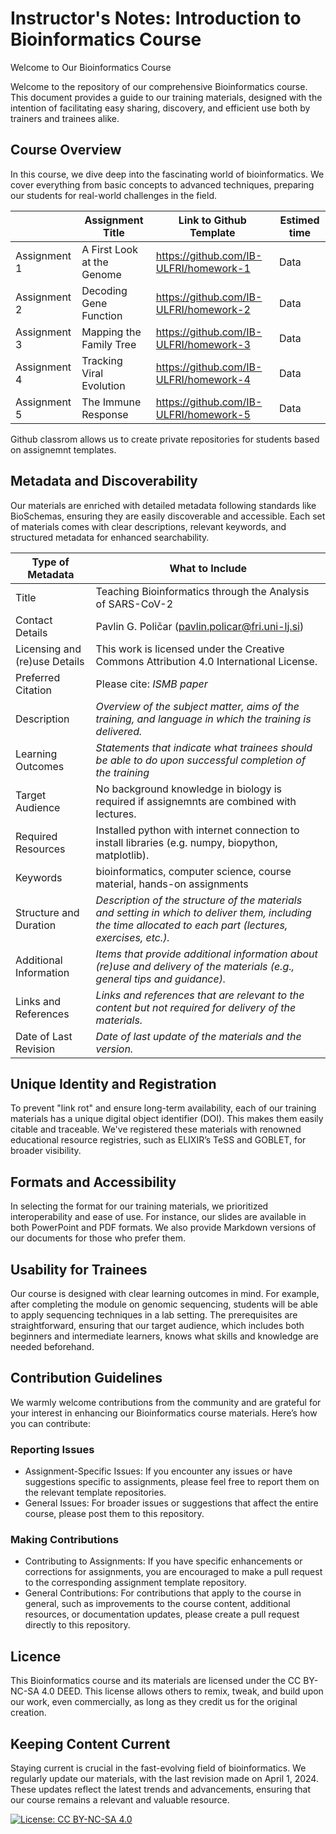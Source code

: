 # Instructor's Notes: Introduction to Bioinformatics Course

Welcome to Our Bioinformatics Course

Welcome to the repository of our comprehensive Bioinformatics course. This document provides a guide to our training materials, designed with the intention of facilitating easy sharing, discovery, and efficient use both by trainers and trainees alike.

## Course Overview
In this course, we dive deep into the fascinating world of bioinformatics. We cover everything from basic concepts to advanced techniques, preparing our students for real-world challenges in the field.


|  | Assignment Title | Link to Github Template | Estimed time |
|----------|---------|---------|---------|
| Assignment 1 | A First Look at the Genome     | https://github.com/IB-ULFRI/homework-1     | Data     |
| Assignment 2 | Decoding Gene Function     | https://github.com/IB-ULFRI/homework-2     | Data     |
| Assignment 3 | Mapping the Family Tree     | https://github.com/IB-ULFRI/homework-3     | Data     |
| Assignment 4 | Tracking Viral Evolution     | https://github.com/IB-ULFRI/homework-4     | Data     |
| Assignment 5 | The Immune Response     | https://github.com/IB-ULFRI/homework-5     | Data     |

Github classrom allows us to create private repositories for students based on assignemnt templates.

## Metadata and Discoverability
Our materials are enriched with detailed metadata following standards like BioSchemas, ensuring they are easily discoverable and accessible. Each set of materials comes with clear descriptions, relevant keywords, and structured metadata for enhanced searchability.

| Type of Metadata                  | What to Include                                                                                               |
|-----------------------------------|---------------------------------------------------------------------------------------------------------------|
| Title                             | Teaching Bioinformatics through the Analysis of SARS-CoV-2   |
| Contact Details                   | Pavlin G. Poličar (pavlin.policar@fri.uni-lj.si) |
| Licensing and (re)use Details     | This work is licensed under the Creative Commons Attribution 4.0 International License.   |
| Preferred Citation                | Please cite: _ISMB paper_               |
| Description                       | _Overview of the subject matter, aims of the training, and language in which the training is delivered._  |
| Learning Outcomes                 | _Statements that indicate what trainees should be able to do upon successful completion of the training_ |
| Target Audience                   | No background knowledge in biology is required if assignemnts are combined with lectures. |
| Required Resources                | Installed python with internet connection to install libraries (e.g. numpy, biopython, matplotlib). |
| Keywords                          | bioinformatics, computer science, course material, hands-on assignments |
| Structure and Duration            | _Description of the structure of the materials and setting in which to deliver them, including the time allocated to each part (lectures, exercises, etc.)._ |
| Additional Information            | _Items that provide additional information about (re)use and delivery of the materials (e.g., general tips and guidance)._|
| Links and References              | _Links and references that are relevant to the content but not required for delivery of the materials._   |
| Date of Last Revision             | _Date of last update of the materials and the version._           |


## Unique Identity and Registration
To prevent "link rot" and ensure long-term availability, each of our training materials has a unique digital object identifier (DOI). This makes them easily citable and traceable. We've registered these materials with renowned educational resource registries, such as ELIXIR’s TeSS and GOBLET, for broader visibility.

## Formats and Accessibility
In selecting the format for our training materials, we prioritized interoperability and ease of use. For instance, our slides are available in both PowerPoint and PDF formats. We also provide Markdown versions of our documents for those who prefer them.

## Usability for Trainees
Our course is designed with clear learning outcomes in mind. For example, after completing the module on genomic sequencing, students will be able to apply sequencing techniques in a lab setting. The prerequisites are straightforward, ensuring that our target audience, which includes both beginners and intermediate learners, knows what skills and knowledge are needed beforehand.

## Contribution Guidelines

We warmly welcome contributions from the community and are grateful for your interest in enhancing our Bioinformatics course materials. Here’s how you can contribute:

### Reporting Issues
- Assignment-Specific Issues: If you encounter any issues or have suggestions specific to assignments, please feel free to report them on the relevant template repositories.
- General Issues: For broader issues or suggestions that affect the entire course, please post them to this repository.

### Making Contributions
- Contributing to Assignments: If you have specific enhancements or corrections for assignments, you are encouraged to make a pull request to the corresponding assignment template repository.
- General Contributions: For contributions that apply to the course in general, such as improvements to the course content, additional resources, or documentation updates, please create a pull request directly to this repository.

## Licence
This Bioinformatics course and its materials are licensed under the CC BY-NC-SA 4.0 DEED. This license allows others to remix, tweak, and build upon our work, even commercially, as long as they credit us for the original creation.

## Keeping Content Current
Staying current is crucial in the fast-evolving field of bioinformatics. We regularly update our materials, with the last revision made on April 1, 2024. These updates reflect the latest trends and advancements, ensuring that our course remains a relevant and valuable resource.

[![License: CC BY-NC-SA 4.0](https://licensebuttons.net/l/by-nc-sa/4.0/80x15.png)](https://creativecommons.org/licenses/by-nc-sa/4.0/)
